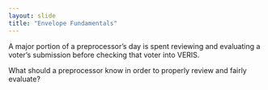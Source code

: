 ```yaml
---
layout: slide
title: "Envelope Fundamentals"
---
```


A major portion of a preprocessor’s day is spent reviewing and evaluating a voter’s submission before checking that voter into VERIS.

What should a preprocessor know in order to properly review and fairly evaluate?
